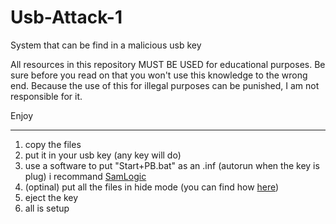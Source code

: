 # Usb-Attack-1
System that can be find in a malicious usb key



All resources in this repository MUST BE USED for educational purposes.
Be sure before you read on that you won't use this knowledge to the wrong end.
Because the use of this for illegal purposes can be punished, I am not responsible for it.

Enjoy

--------------------------------------------------------------------------------------------------

1) copy the files
2) put it in your usb key (any key will do)
3) use a software to put "Start+PB.bat" as an .inf (autorun when the key is plug) i recommand [SamLogic](https://www.samlogic.net/usb-autorun-creator/usb-autorun-creator.htm)
4) (optinal) put all the files in hide mode (you can find how [here](https://www.windowscentral.com/how-hide-files-and-folders-windows-10))
5) eject the key
6) all is setup
